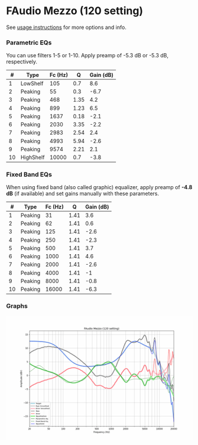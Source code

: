 # FAudio Mezzo (120 setting)
See [usage instructions](https://github.com/jaakkopasanen/AutoEq#usage) for more options and info.

### Parametric EQs
You can use filters 1-5 or 1-10. Apply preamp of -5.3 dB or -5.3 dB, respectively.

|   # | Type      |   Fc (Hz) |    Q |   Gain (dB) |
|-----|-----------|-----------|------|-------------|
|   1 | LowShelf  |       105 | 0.7  |         8.6 |
|   2 | Peaking   |        55 | 0.3  |        -6.7 |
|   3 | Peaking   |       468 | 1.35 |         4.2 |
|   4 | Peaking   |       899 | 1.23 |         6.5 |
|   5 | Peaking   |      1637 | 0.18 |        -2.1 |
|   6 | Peaking   |      2030 | 3.35 |        -2.2 |
|   7 | Peaking   |      2983 | 2.54 |         2.4 |
|   8 | Peaking   |      4993 | 5.94 |        -2.6 |
|   9 | Peaking   |      9574 | 2.21 |         2.1 |
|  10 | HighShelf |     10000 | 0.7  |        -3.8 |

### Fixed Band EQs
When using fixed band (also called graphic) equalizer, apply preamp of **-4.8 dB** (if available) and set gains manually with these parameters.

|   # | Type    |   Fc (Hz) |    Q |   Gain (dB) |
|-----|---------|-----------|------|-------------|
|   1 | Peaking |        31 | 1.41 |         3.6 |
|   2 | Peaking |        62 | 1.41 |         0.6 |
|   3 | Peaking |       125 | 1.41 |        -2.6 |
|   4 | Peaking |       250 | 1.41 |        -2.3 |
|   5 | Peaking |       500 | 1.41 |         3.7 |
|   6 | Peaking |      1000 | 1.41 |         4.6 |
|   7 | Peaking |      2000 | 1.41 |        -2.6 |
|   8 | Peaking |      4000 | 1.41 |        -1   |
|   9 | Peaking |      8000 | 1.41 |        -0.8 |
|  10 | Peaking |     16000 | 1.41 |        -6.3 |

### Graphs
![](./FAudio%20Mezzo%20(120%20setting).png)
